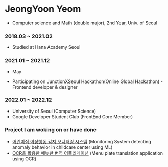 # JeongYoon Yeom
- Computer science and Math (double major), 2nd Year, Univ. of Seoul

### 2018.03 ~ 2021.02
- Studied at Hana Academy Seoul

### 2021.01 ~ 2021.12
* May
- Participating on JunctionXSeoul Hackathon(Online Global Hackathon) - Frontend developer & designer

### 2022.01 ~ 2022.12
- University of Seoul (Computer Science)
- Google Developer Student Club (FrontEnd Core Member)

### Project I am woking on or have done
- [어린이집 이상행동 감지 모니터링 시스템](https://github.com/DSC-University-of-Seoul/2021-spring-project)
  (Monitoring System detecting anomaly behavior in childcare center using ML)
- [OCR을 활용한 메뉴판 번역 어플리케이션](https://github.com/edit8080/Capstone)
  (Menu plate translation application using OCR)